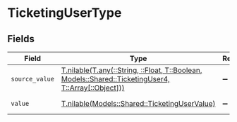 # TicketingUserType


## Fields

| Field                                                                                                                                                  | Type                                                                                                                                                   | Required                                                                                                                                               | Description                                                                                                                                            | Example                                                                                                                                                |
| ------------------------------------------------------------------------------------------------------------------------------------------------------ | ------------------------------------------------------------------------------------------------------------------------------------------------------ | ------------------------------------------------------------------------------------------------------------------------------------------------------ | ------------------------------------------------------------------------------------------------------------------------------------------------------ | ------------------------------------------------------------------------------------------------------------------------------------------------------ |
| `source_value`                                                                                                                                         | [T.nilable(T.any(::String, ::Float, T::Boolean, Models::Shared::TicketingUser4, T::Array[::Object]))](../../models/shared/ticketingusersourcevalue.md) | :heavy_minus_sign:                                                                                                                                     | The source value of the user type.                                                                                                                     | Live                                                                                                                                                   |
| `value`                                                                                                                                                | [T.nilable(Models::Shared::TicketingUserValue)](../../models/shared/ticketinguservalue.md)                                                             | :heavy_minus_sign:                                                                                                                                     | The type of the user.                                                                                                                                  | agent                                                                                                                                                  |